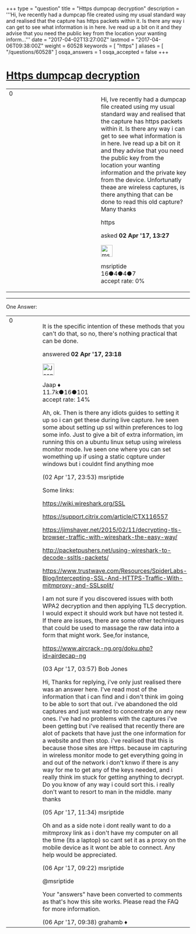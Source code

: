 +++
type = "question"
title = "Https dumpcap decryption"
description = '''Hi, Ive recently had a dumpcap file created using my usual standard way and realised that the capture has https packets within it. Is there any way i can get to see what information is in here. Ive read up a bit on it and they advise that you need the public key from the location your wanting inform...'''
date = "2017-04-02T13:27:00Z"
lastmod = "2017-04-06T09:38:00Z"
weight = 60528
keywords = [ "https" ]
aliases = [ "/questions/60528" ]
osqa_answers = 1
osqa_accepted = false
+++

<div class="headNormal">

# [Https dumpcap decryption](/questions/60528/https-dumpcap-decryption)

</div>

<div id="main-body">

<div id="askform">

<table id="question-table" style="width:100%;"><colgroup><col style="width: 50%" /><col style="width: 50%" /></colgroup><tbody><tr class="odd"><td style="width: 30px; vertical-align: top"><div class="vote-buttons"><span id="post-60528-upvote" class="ajax-command post-vote up" rel="nofollow" title="I like this post (click again to cancel)"> </span><div id="post-60528-score" class="post-score" title="current number of votes">0</div><span id="post-60528-downvote" class="ajax-command post-vote down" rel="nofollow" title="I dont like this post (click again to cancel)"> </span> <span id="favorite-mark" class="ajax-command favorite-mark" rel="nofollow" title="mark/unmark this question as favorite (click again to cancel)"> </span><div id="favorite-count" class="favorite-count"></div></div></td><td><div id="item-right"><div class="question-body"><p>Hi, Ive recently had a dumpcap file created using my usual standard way and realised that the capture has https packets within it. Is there any way i can get to see what information is in here. Ive read up a bit on it and they advise that you need the public key from the location your wanting information and the private key from the device. Unfortunatly theae are wireless captures, is there anything that can be done to read this old capture? Many thanks</p></div><div id="question-tags" class="tags-container tags"><span class="post-tag tag-link-https" rel="tag" title="see questions tagged &#39;https&#39;">https</span></div><div id="question-controls" class="post-controls"></div><div class="post-update-info-container"><div class="post-update-info post-update-info-user"><p>asked <strong>02 Apr '17, 13:27</strong></p><img src="https://secure.gravatar.com/avatar/02ee5258c47902d7e590a0eea45d5d0c?s=32&amp;d=identicon&amp;r=g" class="gravatar" width="32" height="32" alt="msriptide&#39;s gravatar image" /><p><span>msriptide</span><br />
<span class="score" title="16 reputation points">16</span><span title="4 badges"><span class="badge1">●</span><span class="badgecount">4</span></span><span title="4 badges"><span class="silver">●</span><span class="badgecount">4</span></span><span title="7 badges"><span class="bronze">●</span><span class="badgecount">7</span></span><br />
<span class="accept_rate" title="Rate of the user&#39;s accepted answers">accept rate:</span> <span title="msriptide has no accepted answers">0%</span></p></div></div><div id="comments-container-60528" class="comments-container"></div><div id="comment-tools-60528" class="comment-tools"></div><div class="clear"></div><div id="comment-60528-form-container" class="comment-form-container"></div><div class="clear"></div></div></td></tr></tbody></table>

------------------------------------------------------------------------

<div class="tabBar">

<span id="sort-top"></span>

<div class="headQuestions">

One Answer:

</div>

</div>

<span id="60535"></span>

<div id="answer-container-60535" class="answer">

<table style="width:100%;"><colgroup><col style="width: 50%" /><col style="width: 50%" /></colgroup><tbody><tr class="odd"><td style="width: 30px; vertical-align: top"><div class="vote-buttons"><span id="post-60535-upvote" class="ajax-command post-vote up" rel="nofollow" title="I like this post (click again to cancel)"> </span><div id="post-60535-score" class="post-score" title="current number of votes">0</div><span id="post-60535-downvote" class="ajax-command post-vote down" rel="nofollow" title="I dont like this post (click again to cancel)"> </span></div></td><td><div class="item-right"><div class="answer-body"><p>It is the specific intention of these methods that you can't do that, so no, there's nothing practical that can be done.</p></div><div class="answer-controls post-controls"></div><div class="post-update-info-container"><div class="post-update-info post-update-info-user"><p>answered <strong>02 Apr '17, 23:18</strong></p><img src="https://secure.gravatar.com/avatar/2337f0406681e5c72ea0e6f1f0d6c0b0?s=32&amp;d=identicon&amp;r=g" class="gravatar" width="32" height="32" alt="Jaap&#39;s gravatar image" /><p><span>Jaap ♦</span><br />
<span class="score" title="11680 reputation points"><span>11.7k</span></span><span title="16 badges"><span class="silver">●</span><span class="badgecount">16</span></span><span title="101 badges"><span class="bronze">●</span><span class="badgecount">101</span></span><br />
<span class="accept_rate" title="Rate of the user&#39;s accepted answers">accept rate:</span> <span title="Jaap has 155 accepted answers">14%</span></p></div></div><div id="comments-container-60535" class="comments-container"><span id="60537"></span><div id="comment-60537" class="comment"><div id="post-60537-score" class="comment-score"></div><div class="comment-text"><p>Ah, ok. Then is there any idiots guides to setting it up so i can get these during live capture. Ive seen some about setting up ssl within preferences to log some info. Just to give a bit of extra information, im running this on a ubuntu linux setup using wireless monitor mode. Ive seen one where you can set womething up if using a static cqpture under windows but i couldnt find anything moe</p></div><div id="comment-60537-info" class="comment-info"><span class="comment-age">(02 Apr '17, 23:53)</span> <span class="comment-user userinfo">msriptide</span></div></div><span id="60542"></span><div id="comment-60542" class="comment"><div id="post-60542-score" class="comment-score"></div><div class="comment-text"><p>Some links:</p><p><a href="https://wiki.wireshark.org/SSL">https://wiki.wireshark.org/SSL</a></p><p><a href="https://support.citrix.com/article/CTX116557">https://support.citrix.com/article/CTX116557</a></p><p><a href="https://jimshaver.net/2015/02/11/decrypting-tls-browser-traffic-with-wireshark-the-easy-way/">https://jimshaver.net/2015/02/11/decrypting-tls-browser-traffic-with-wireshark-the-easy-way/</a></p><p><a href="http://packetpushers.net/using-wireshark-to-decode-ssltls-packets/">http://packetpushers.net/using-wireshark-to-decode-ssltls-packets/</a></p><p><a href="https://www.trustwave.com/Resources/SpiderLabs-Blog/Intercepting-SSL-And-HTTPS-Traffic-With-mitmproxy-and-SSLsplit/">https://www.trustwave.com/Resources/SpiderLabs-Blog/Intercepting-SSL-And-HTTPS-Traffic-With-mitmproxy-and-SSLsplit/</a></p><p>I am not sure if you discovered issues with both WPA2 decryption and then applying TLS decryption. I would expect it should work but have not tested it. If there are issues, there are some other techniques that could be used to massage the raw data into a form that might work. See,for instance,</p><p><a href="https://www.aircrack-ng.org/doku.php?id=airdecap-ng">https://www.aircrack-ng.org/doku.php?id=airdecap-ng</a></p></div><div id="comment-60542-info" class="comment-info"><span class="comment-age">(03 Apr '17, 03:57)</span> <span class="comment-user userinfo">Bob Jones</span></div></div><span id="60593"></span><div id="comment-60593" class="comment"><div id="post-60593-score" class="comment-score"></div><div class="comment-text"><p>Hi, Thanks for replying, i've only just realised there was an answer here. I've read most of the information that i can find and i don't think im going to be able to sort that out. i've abandoned the old captures and just wanted to concentrate on any new ones. I've had no problems with the captures i've been getting but i've realised that recently there are alot of packets that have just the one information for a website and then stop. i've realised that this is because those sites are Https. because im capturing in wireless monitor mode to get everything going in and out of the network i don't knwo if there is any way for me to get any of the keys needed, and i really think im stuck for getting anything to decrypt. Do you know of any way i could sort this. i really don't want to resort to man in the middle. many thanks</p></div><div id="comment-60593-info" class="comment-info"><span class="comment-age">(05 Apr '17, 11:34)</span> <span class="comment-user userinfo">msriptide</span></div></div><span id="60617"></span><div id="comment-60617" class="comment"><div id="post-60617-score" class="comment-score"></div><div class="comment-text"><p>Oh and as a side note i dont really want to do a mitmproxy link as i don't have my computer on all the time (its a laptop) so cant set it as a proxy on the mobile device as it wont be able to connect. Any help would be appreciated.</p></div><div id="comment-60617-info" class="comment-info"><span class="comment-age">(06 Apr '17, 09:22)</span> <span class="comment-user userinfo">msriptide</span></div></div><span id="60620"></span><div id="comment-60620" class="comment"><div id="post-60620-score" class="comment-score"></div><div class="comment-text"><p><span>@msriptide</span></p><p>Your "answers" have been converted to comments as that's how this site works. Please read the FAQ for more information.</p></div><div id="comment-60620-info" class="comment-info"><span class="comment-age">(06 Apr '17, 09:38)</span> <span class="comment-user userinfo">grahamb ♦</span></div></div></div><div id="comment-tools-60535" class="comment-tools"></div><div class="clear"></div><div id="comment-60535-form-container" class="comment-form-container"></div><div class="clear"></div></div></td></tr></tbody></table>

</div>

<div class="paginator-container-left">

</div>

</div>

</div>

